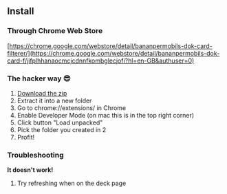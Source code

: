 ## Install

### Through Chrome Web Store

[https://chrome.google.com/webstore/detail/bananpermobils-dok-card-filterer/](https://chrome.google.com/webstore/detail/bananpermobils-dok-card-f/jifplhhanaocmcjcdnnfkombglecjofi?hl=en-GB&authuser=0)

### The hacker way 😎

1. [Download the zip](https://github.com/ironchestgames/bananpermobils-dok-card-filterer/archive/refs/heads/main.zip)
1. Extract it into a new folder
1. Go to chrome://extensions/ in Chrome
1. Enable Developer Mode (on mac this is in the top right corner)
1. Click button "Load unpacked"
1. Pick the folder you created in 2
1. Profit!

### Troubleshooting

**It doesn't work!**

1. Try refreshing when on the deck page
